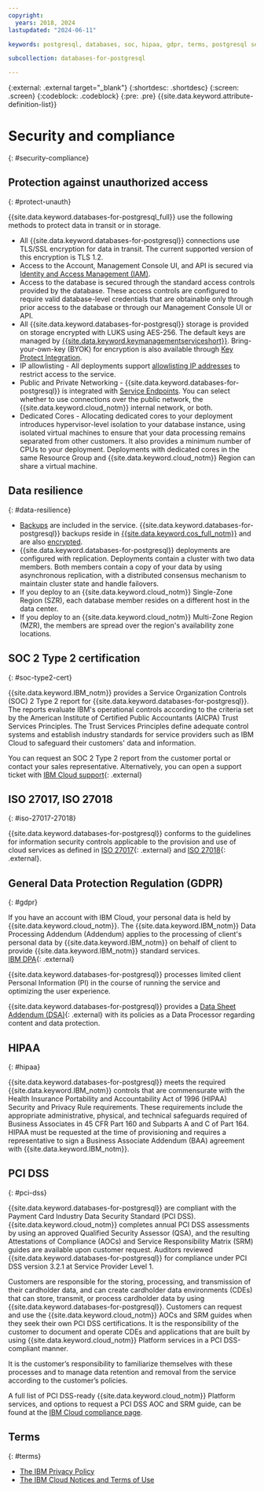 ```yaml
---
copyright:
  years: 2018, 2024
lastupdated: "2024-06-11"

keywords: postgresql, databases, soc, hipaa, gdpr, terms, postgresql security

subcollection: databases-for-postgresql

---
```


{:external: .external target="_blank"}
{:shortdesc: .shortdesc}
{:screen: .screen}
{:codeblock: .codeblock}
{:pre: .pre}
{{site.data.keyword.attribute-definition-list}}

# Security and compliance
{: #security-compliance}

## Protection against unauthorized access
{: #protect-unauth}

{{site.data.keyword.databases-for-postgresql_full}} use the following methods to protect data in transit or in storage.
- All {{site.data.keyword.databases-for-postgresql}} connections use TLS/SSL encryption for data in transit. The current supported version of this encryption is TLS 1.2.
- Access to the Account, Management Console UI, and API is secured via [Identity and Access Management (IAM)](/docs/databases-for-postgresql?topic=databases-for-postgresql-iam).
- Access to the database is secured through the standard access controls provided by the database. These access controls are configured to require valid database-level credentials that are obtainable only through prior access to the database or through our Management Console UI or API.
- All {{site.data.keyword.databases-for-postgresql}} storage is provided on storage encrypted with LUKS using AES-256. The default keys are managed by [{{site.data.keyword.keymanagementserviceshort}}](/docs/key-protect?topic=key-protect-about). Bring-your-own-key (BYOK) for encryption is also available through [Key Protect Integration](/docs/cloud-databases?topic=cloud-databases-key-protect&interface=ui).
- IP allowlisting - All deployments support [allowlisting IP addresses](/docs/databases-for-postgresql?topic=cloud-databases-allowlisting) to restrict access to the service.
- Public and Private Networking - {{site.data.keyword.databases-for-postgresql}} is integrated with [Service Endpoints](/docs/databases-for-postgresql?topic=cloud-databases-service-endpoints). You can select whether to use connections over the public network, the {{site.data.keyword.cloud_notm}} internal network, or both.
- Dedicated Cores - Allocating dedicated cores to your deployment introduces hypervisor-level isolation to your database instance, using isolated virtual machines to ensure that your data processing remains separated from other customers. It also provides a minimum number of CPUs to your deployment. Deployments with dedicated cores in the same Resource Group and {{site.data.keyword.cloud_notm}} Region can share a virtual machine.

## Data resilience
{: #data-resilience}

- [Backups](/docs/databases-for-postgresql?topic=cloud-databases-dashboard-backups) are included in the service. {{site.data.keyword.databases-for-postgresql}} backups reside in [{{site.data.keyword.cos_full_notm}}](/docs/cloud-object-storage?topic=cloud-object-storage-about-cloud-object-storage&cloud-object-storage-about-cloud-object-storage) and are also [encrypted](/docs/cloud-object-storage?topic=cloud-object-storage-security).
- {{site.data.keyword.databases-for-postgresql}} deployments are configured with replication. Deployments contain a cluster with two data members. Both members contain a copy of your data by using asynchronous replication, with a distributed consensus mechanism to maintain cluster state and handle failovers. 
- If you deploy to an {{site.data.keyword.cloud_notm}} Single-Zone Region (SZR), each database member resides on a different host in the data center. 
- If you deploy to an {{site.data.keyword.cloud_notm}} Multi-Zone Region (MZR), the members are spread over the region's availability zone locations. 

## SOC 2 Type 2 certification
{: #soc-type2-cert}

{{site.data.keyword.IBM_notm}} provides a Service Organization Controls (SOC) 2 Type 2 report for {{site.data.keyword.databases-for-postgresql}}. The reports evaluate IBM's operational controls according to the criteria set by the American Institute of Certified Public Accountants (AICPA) Trust Services Principles. The Trust Services Principles define adequate control systems and establish industry standards for service providers such as IBM Cloud to safeguard their customers' data and information.

You can request an SOC 2 Type 2 report from the customer portal or contact your sales representative. Alternatively, you can open a support ticket with [IBM Cloud support](https://cloud.ibm.com/unifiedsupport/supportcenter){: .external}

## ISO 27017, ISO 27018
{: #iso-27017-27018}

{{site.data.keyword.databases-for-postgresql}} conforms to the guidelines for information security controls applicable to the provision and use of cloud services as defined in [ISO 27017](https://www.iso.org/standard/43757.html){: .external} and [ISO 27018](https://www.iso.org/standard/76559.html){: .external}.

## General Data Protection Regulation (GDPR) 
{: #gdpr}

If you have an account with IBM Cloud, your personal data is held by {{site.data.keyword.cloud_notm}}. The {{site.data.keyword.IBM_notm}} Data Processing Addendum (Addendum) applies to the processing of client's personal data by {{site.data.keyword.IBM_notm}} on behalf of client to provide {{site.data.keyword.IBM_notm}} standard services.  
[IBM DPA](https://www.ibm.com/support/customer/zz/en/dpa.html){: .external}

{{site.data.keyword.databases-for-postgresql}} processes limited client Personal Information (PI) in the course of running the service and optimizing the user experience. 

{{site.data.keyword.databases-for-postgresql}} provides a [Data Sheet Addendum (DSA)](https://www.ibm.com/software/reports/compatibility/clarity-reports/report/html/softwareReqsForProduct?deliverableId=CD09D2E06DC811E8A0B560E89C071ECC){: .external} with its policies as a Data Processor regarding content and data protection. 

## HIPAA
{: #hipaa}

{{site.data.keyword.databases-for-postgresql}} meets the required {{site.data.keyword.IBM_notm}} controls that are commensurate with the Health Insurance Portability and Accountability Act of 1996 (HIPAA) Security and Privacy Rule requirements. These requirements include the appropriate administrative, physical, and technical safeguards required of Business Associates in 45 CFR Part 160 and Subparts A and C of Part 164. HIPAA must be requested at the time of provisioning and requires a representative to sign a Business Associate Addendum (BAA) agreement with {{site.data.keyword.IBM_notm}}.

## PCI DSS
{: #pci-dss}

{{site.data.keyword.databases-for-postgresql}} are compliant with the Payment Card Industry Data Security Standard (PCI DSS). {{site.data.keyword.cloud_notm}} completes annual PCI DSS assessments by using an approved Qualified Security Assessor (QSA), and the resulting Attestations of Compliance (AOCs) and Service Responsibility Matrix (SRM) guides are available upon customer request. Auditors reviewed {{site.data.keyword.databases-for-postgresql}} for compliance under PCI DSS version 3.2.1 at Service Provider Level 1. 

Customers are responsible for the storing, processing, and transmission of their cardholder data, and can create cardholder data environments (CDEs) that can store, transmit, or process cardholder data by using {{site.data.keyword.databases-for-postgresql}}. Customers can request and use the {{site.data.keyword.cloud_notm}} AOCs and SRM guides when they seek their own PCI DSS certifications. It is the responsibility of the customer to document and operate CDEs and applications that are built by using {{site.data.keyword.cloud_notm}} Platform services in a PCI DSS-compliant manner.

It is the customer’s responsibility to familiarize themselves with these processes and to manage data retention and removal from the service according to the customer’s policies.

A full list of PCI DSS-ready {{site.data.keyword.cloud_notm}} Platform services, and options to request a PCI DSS AOC and SRM guide, can be found at the [IBM Cloud compliance page](https://www.ibm.com/cloud/compliance/industry).

## Terms
{: #terms}

- [The IBM Privacy Policy](https://www.ibm.com/privacy/us/en/)
- [The IBM Cloud Notices and Terms of Use](/docs/overview/terms-of-use?topic=overview-terms)


